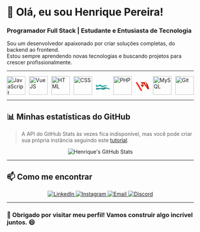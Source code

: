 # 👋 Olá, eu sou Henrique Pereira!  
### Programador Full Stack | Estudante e Entusiasta de Tecnologia  

Sou um desenvolvedor apaixonado por criar soluções completas, do backend ao frontend.  
Estou sempre aprendendo novas tecnologias e buscando projetos para crescer profissionalmente.  

---
<div style="display: flex; gap: 10px; align-items: center;">
  <img src="https://cdn.jsdelivr.net/gh/devicons/devicon/icons/javascript/javascript-plain.svg" alt="JavaScript" width="50" height="50"/>
  <img src="https://cdn.jsdelivr.net/gh/devicons/devicon/icons/vuejs/vuejs-original.svg" alt="VueJS" width="50" height="50"/>
  <img src="https://cdn.jsdelivr.net/gh/devicons/devicon/icons/html5/html5-original.svg" alt="HTML" width="50" height="50"/>
  <img src="https://cdn.jsdelivr.net/gh/devicons/devicon/icons/css3/css3-original.svg" alt="CSS" width="50" height="50"/>
  <!-- Tailwind SVG inline -->
  <svg width="50" height="50" viewBox="0 0 256 154" fill="none" xmlns="http://www.w3.org/2000/svg">
    <path fill="#38B2AC" d="M17.3 77.8C44.9 77.8 53.3 56.5 77.4 56.5 100.4 56.5 104 79.5 131 79.5 150.3 79.5 159.1 66.5 175.8 66.5 190.7 66.5 197.4 78.9 211.8 78.9 218.6 78.9 224.9 76.3 230.8 71.3 212 82.3 204.1 89.8 180.4 89.8 155.5 89.8 147.6 106.1 123 106.1 97.7 106.1 93.6 87.7 67.4 87.7 44.5 87.7 34.7 103.7 17.3 103.7 4.8 103.7.1 93.5.1 77.8.1 62.2 4.8 52 17.3 52Z"/>
    <path fill="#319795" d="M110.6 122.2C136.8 122.2 142.9 108.1 170.8 108.1 199.4 108.1 205 122.2 230.8 122.2 255.6 122.2 256.3 141.5 256.3 154 232.3 141.6 226.1 134.4 201.3 134.4 173.1 134.4 167.5 152.8 140.6 152.8 111.8 152.8 104.5 140.6 79.8 140.6 58.3 140.6 51.1 152.8 29.2 152.8 0 152.8 0 131.1 0 122.2 17.3 122.2 24.5 122.2 49.4 122.2 75.5 122.2 89.4 122.2 95.8 122.2 110.6 122.2Z"/>
  </svg>
  <img src="https://cdn.jsdelivr.net/gh/devicons/devicon/icons/php/php-original.svg" alt="PHP" width="50" height="50"/>
  <!-- Laravel SVG inline -->
  <svg width="50" height="50" viewBox="0 0 512 512" fill="none" xmlns="http://www.w3.org/2000/svg" >
    <path fill="#FF2D20" d="M64 128L256 448H192L0 128H64Z"/>
    <path fill="#E62E1F" d="M192 128L256 224L320 128H192Z"/>
    <path fill="#B32217" d="M192 224L256 320L320 224H192Z"/>
    <path fill="#FF2D20" d="M320 128L512 384H448L256 128H320Z"/>
    <path fill="#E62E1F" d="M256 128L320 224L384 128H256Z"/>
    <path fill="#B32217" d="M384 128L448 192L512 384H448L384 128Z"/>
  </svg>
  <img src="https://cdn.jsdelivr.net/gh/devicons/devicon/icons/mysql/mysql-original.svg" alt="MySQL" width="50" height="50"/>
  <img src="https://cdn.jsdelivr.net/gh/devicons/devicon/icons/git/git-original.svg" alt="Git" width="50" height="50"/>
</div>

  
 


---

## 📊 Minhas estatísticas do GitHub

> A API do GitHub Stats às vezes fica indisponível, mas você pode criar sua própria instância seguindo este [tutorial](https://github.com/anuraghazra/github-readme-stats/blob/master/readme.md#deploy-on-your-own-vercel-instance).

<p align="center">
  <img src="https://github-readme-stats.vercel.app/api?username=henriquepereira&show_icons=true&theme=radical" alt="Henrique's GitHub Stats" />
</p>

---

## 📫 Como me encontrar

<p align="center">
  <a href="https://linkedin.com/in/seu-linkedin" target="_blank">
    <img src="https://img.shields.io/badge/-LinkedIn-%230077B5?style=for-the-badge&logo=linkedin&logoColor=white" alt="LinkedIn" />
  </a>
  <a href="https://instagram.com/_henriquepereirax" target="_blank">
    <img src="https://img.shields.io/badge/-Instagram-%23E4405F?style=for-the-badge&logo=instagram&logoColor=white" alt="Instagram" />
  </a>
  <a href="mailto:contatorafaballerini@gmail.com" target="_blank">
    <img src="https://img.shields.io/badge/-Gmail-%23333?style=for-the-badge&logo=gmail&logoColor=white" alt="Email" />
  </a>
  <a href="https://discord.gg/wagxzStdcR" target="_blank">
    <img src="https://img.shields.io/badge/-Discord-7289DA?style=for-the-badge&logo=discord&logoColor=white" alt="Discord" />
  </a>
</p>

---

### 🚀 Obrigado por visitar meu perfil! Vamos construir algo incrível juntos. 😄
